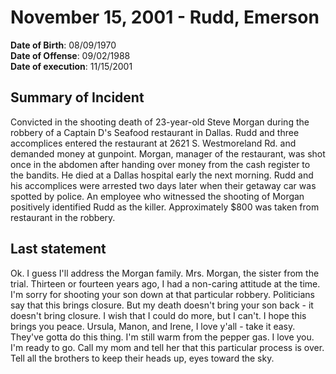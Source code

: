 # November 15, 2001 - Rudd, Emerson

**Date of Birth**: 08/09/1970<br/>
**Date of Offense**: 09/02/1988<br/>
**Date of execution**: 11/15/2001<br/>

## Summary of Incident
Convicted in the shooting death of 23-year-old Steve Morgan during the robbery of a Captain D's Seafood restaurant in Dallas. Rudd and three accomplices entered the restaurant at 2621 S. Westmoreland Rd. and demanded money at gunpoint. Morgan, manager of the restaurant, was shot once in the abdomen after handing over money from the cash register to the bandits. He died at a Dallas hospital early the next morning. Rudd and his accomplices were arrested two days later when their getaway car was spotted by police. An employee who witnessed the shooting of Morgan positively identified Rudd as the killer. Approximately $800 was taken from restaurant in the robbery.

## Last statement
Ok. I guess I'll address the Morgan family. Mrs. Morgan, the sister from the trial. Thirteen or fourteen years ago, I had a non-caring attitude at the time. I'm sorry for shooting your son down at that particular robbery. Politicians say that this brings closure. But my death doesn't bring your son back - it doesn't bring closure. I wish that I could do more, but I can't. I hope this brings you peace. Ursula, Manon, and Irene, I love y'all - take it easy. They've gotta do this thing. I'm still warm from the pepper gas. I love you. I'm ready to go. Call my mom and tell her that this particular process is over. Tell all the brothers to keep their heads up, eyes toward the sky.